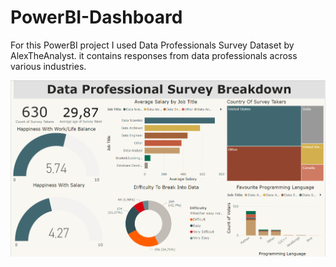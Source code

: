 # PowerBI-Dashboard

For this PowerBI project I used Data Professionals Survey Dataset by AlexTheAnalyst. it contains responses from data professionals across various industries.

<div align="center">
<img src="https://github.com/Kriskrinka/PowerBI-Dashboard/blob/main/Dashboard_Screen.png" alt="Dashboard Screen" width="1000"/>
</div>

